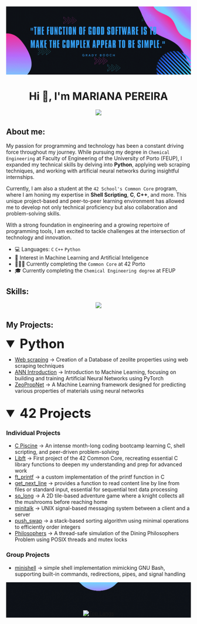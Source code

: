 ![alt text](./header.gif)

<h1 align="center">Hi 👋, I'm MARIANA PEREIRA</h1>

<p align="center">
  <!-- Typing SVG by DenverCoder1 - https://github.com/DenverCoder1/readme-typing-svg -->
  <a href="https://github.com/DenverCoder1/readme-typing-svg">
<img src="https://readme-typing-svg.demolab.com/?font=Fira+Code&pause=1000&width=435&center=true&lines=👩‍🔬+Chemical+Engineer+%26+💻+Programmer;🚀+Exploring+ML+%26+AI+🧠;⚙️+C+%7C+C%2B%2B+%7C+Python+🐍;📚+Building+%26+Learning+Every+Day+🔥" />
  </a>
</p>


## About me:
My passion for programming and technology has been a constant driving force throughout my journey. While pursuing my degree in ``Chemical Engineering`` at Faculty of Engineering of the University of Porto (FEUP), I expanded my technical skills by delving into **Python**, applying web scraping techniques, and working with artificial neural networks during insightful internships.

Currently, I am also a student at the ``42 School's Common Core`` program, where I am honing my expertise in **Shell Scripting**, **C**, **C++**, and more. This unique project-based and peer-to-peer learning environment has allowed me to develop not only technical proficiency but also collaboration and problem-solving skills.

With a strong foundation in engineering and a growing repertoire of programming tools, I am excited to tackle challenges at the intersection of technology and innovation.

- 💻 Languages: ``C``  ``C++``  ``Python``
- 🧠 Interest in Machine Learning and Artificial Inteligence
- 👩🏽‍💻 Currently completing the ``Common Core`` at 42 Porto
- 🎓 Currently completing the ``Chemical Engineering degree`` at FEUP

## Skills:

<p align="center">
  <a href="https://skillicons.dev">
    <img src="https://skillicons.dev/icons?i=git,c,cpp,python,tensorflow,pytorch,vscode,bash,ubuntu,r" />
  </a>
</p>

## My Projects:

<details open>
<summary style="font-size: 2.5em;"> <b>Python</b></summary>
  
- [Web scraping](https://github.com/mfaria-p/Webscrapping_zeolites.git) ->  Creation of a Database of zeolite properties using web scraping techniques
- [ANN Introduction](https://github.com/mfaria-p/Machine_learning_ANN.git) -> Introduction to Machine Learning, focusing on building and training Artificial Neural Networks using PyTorch
- [ZeoPropNet](https://github.com/mfaria-p/MatPropNet.git) -> A Machine Learning framework designed for predicting various properties of materials using neural networks

<br>

</details>

<details open>
<summary style="font-size: 2.5em;"> <b>42 Projects</b></summary>

### Individual Projects
- [C Piscine](https://github.com/mfaria-p/42-Piscine.git) ->  An intense month-long coding bootcamp learning C, shell scripting, and peer-driven problem-solving
- [Libft](https://github.com/mfaria-p/libft.git) ->  First project of the 42 Common Core, recreating essential C library functions to deepen my understanding and prep for advanced work
- [ft_printf](https://github.com/mfaria-p/ft_printf.git) -> a custom implementation of the printf function in C
- [get_next_line](https://github.com/mfaria-p/get_next_line.git) -> provides a function to read content line by line from files or standard input, essential for sequential text data processing
- [so_long](https://github.com/mfaria-p/so_long.git) -> A 2D tile-based adventure game where a knight collects all the mushrooms before reaching home
- [minitalk](https://github.com/mfaria-p/minitalk.git) -> UNIX signal-based messaging system between a client and a server
- [push_swap](https://github.com/mfaria-p/push_swap.git) -> a stack-based sorting algorithm using minimal operations to efficiently order integers
- [Philosophers](https://github.com/mfaria-p/Philosophers.git) -> A thread-safe simulation of the Dining Philosophers Problem using POSIX threads and mutex locks

### Group Projects
- [minishell](https://github.com/mfaria-p/minishell.git) -> simple shell implementation mimicking GNU Bash, supporting built-in commands, redirections, pipes, and signal handling

<div align="center">
  <img src="./bolbb.gif" alt="alt text" style="display: block; margin: 0 auto -20px auto;" />
  <a href="https://github.com/anuraghazra/github-readme-stats">
    <img height="200" src="https://github-readme-stats.vercel.app/api/top-langs/?username=mfaria-p&hide=GLSL&layout=compact&bg_color=0d1117&title_color=349ff6&text_color=ce36af&hide_border=false&langs_count=8&card_width=350" alt="Top Langs" />
  </a>
</div>

